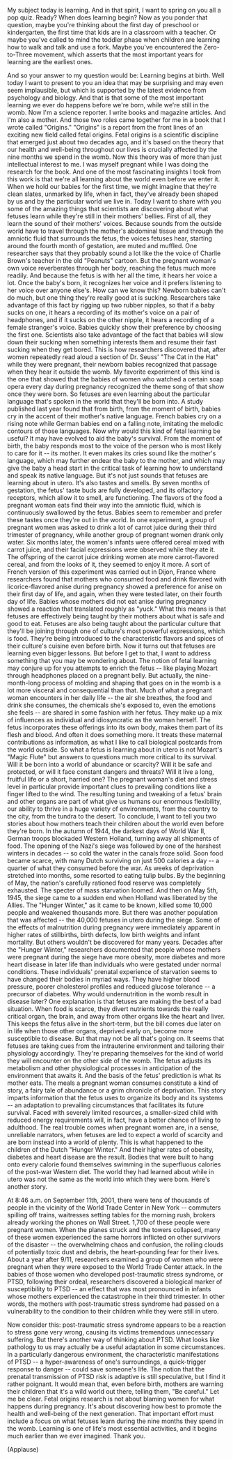 
My subject today is learning.
And in that spirit, I want to spring on you all a pop quiz.
Ready?
When does learning begin?
Now as you ponder that question,
maybe you&#39;re thinking about the first day of preschool
or kindergarten,
the first time that kids are in a classroom with a teacher.
Or maybe you&#39;ve called to mind the toddler phase
when children are learning how to walk and talk
and use a fork.
Maybe you&#39;ve encountered the Zero-to-Three movement,
which asserts that the most important years for learning
are the earliest ones.

And so your answer to my question would be:
Learning begins at birth.
Well today I want to present to you
an idea that may be surprising
and may even seem implausible,
but which is supported by the latest evidence
from psychology and biology.
And that is that some of the most important learning we ever do
happens before we&#39;re born,
while we&#39;re still in the womb.
Now I&#39;m a science reporter.
I write books and magazine articles.
And I&#39;m also a mother.
And those two roles came together for me
in a book that I wrote called &quot;Origins.&quot;
&quot;Origins&quot; is a report from the front lines
of an exciting new field
called fetal origins.
Fetal origins is a scientific discipline
that emerged just about two decades ago,
and it&#39;s based on the theory
that our health and well-being throughout our lives
is crucially affected
by the nine months we spend in the womb.
Now this theory was of more than just intellectual interest to me.
I was myself pregnant
while I was doing the research for the book.
And one of the most fascinating insights
I took from this work
is that we&#39;re all learning about the world
even before we enter it.
When we hold our babies for the first time,
we might imagine that they&#39;re clean slates,
unmarked by life,
when in fact, they&#39;ve already been shaped by us
and by the particular world we live in.
Today I want to share with you some of the amazing things
that scientists are discovering
about what fetuses learn
while they&#39;re still in their mothers&#39; bellies.
First of all,
they learn the sound of their mothers&#39; voices.
Because sounds from the outside world
have to travel through the mother&#39;s abdominal tissue
and through the amniotic fluid that surrounds the fetus,
the voices fetuses hear,
starting around the fourth month of gestation,
are muted and muffled.
One researcher says
that they probably sound a lot like the the voice of Charlie Brown&#39;s teacher
in the old &quot;Peanuts&quot; cartoon.
But the pregnant woman&#39;s own voice
reverberates through her body,
reaching the fetus much more readily.
And because the fetus is with her all the time,
it hears her voice a lot.
Once the baby&#39;s born, it recognizes her voice
and it prefers listening to her voice
over anyone else&#39;s.
How can we know this?
Newborn babies can&#39;t do much,
but one thing they&#39;re really good at is sucking.
Researchers take advantage of this fact
by rigging up two rubber nipples,
so that if a baby sucks on one,
it hears a recording of its mother&#39;s voice
on a pair of headphones,
and if it sucks on the other nipple,
it hears a recording of a female stranger&#39;s voice.
Babies quickly show their preference
by choosing the first one.
Scientists also take advantage of the fact
that babies will slow down their sucking
when something interests them
and resume their fast sucking
when they get bored.
This is how researchers discovered
that, after women repeatedly read aloud
a section of Dr. Seuss&#39; &quot;The Cat in the Hat&quot; while they were pregnant,
their newborn babies recognized that passage
when they hear it outside the womb.
My favorite experiment of this kind
is the one that showed that the babies
of women who watched a certain soap opera
every day during pregnancy
recognized the theme song of that show
once they were born.
So fetuses are even learning
about the particular language that&#39;s spoken
in the world that they&#39;ll be born into.
A study published last year
found that from birth, from the moment of birth,
babies cry in the accent
of their mother&#39;s native language.
French babies cry on a rising note
while German babies end on a falling note,
imitating the melodic contours
of those languages.
Now why would this kind of fetal learning
be useful?
It may have evolved to aid the baby&#39;s survival.
From the moment of birth,
the baby responds most to the voice
of the person who is most likely to care for it --
its mother.
It even makes its cries
sound like the mother&#39;s language,
which may further endear the baby to the mother,
and which may give the baby a head start
in the critical task
of learning how to understand and speak
its native language.
But it&#39;s not just sounds
that fetuses are learning about in utero.
It&#39;s also tastes and smells.
By seven months of gestation,
the fetus&#39; taste buds are fully developed,
and its olfactory receptors, which allow it to smell,
are functioning.
The flavors of the food a pregnant woman eats
find their way into the amniotic fluid,
which is continuously swallowed
by the fetus.
Babies seem to remember and prefer these tastes
once they&#39;re out in the world.
In one experiment, a group of pregnant women
was asked to drink a lot of carrot juice
during their third trimester of pregnancy,
while another group of pregnant women
drank only water.
Six months later, the women&#39;s infants
were offered cereal mixed with carrot juice,
and their facial expressions were observed while they ate it.
The offspring of the carrot juice drinking women
ate more carrot-flavored cereal,
and from the looks of it,
they seemed to enjoy it more.
A sort of French version of this experiment
was carried out in Dijon, France
where researchers found
that mothers who consumed food and drink
flavored with licorice-flavored anise during pregnancy
showed a preference for anise
on their first day of life,
and again, when they were tested later,
on their fourth day of life.
Babies whose mothers did not eat anise during pregnancy
showed a reaction that translated roughly as &quot;yuck.&quot;
What this means
is that fetuses are effectively being taught by their mothers
about what is safe and good to eat.
Fetuses are also being taught
about the particular culture that they&#39;ll be joining
through one of culture&#39;s most powerful expressions,
which is food.
They&#39;re being introduced to the characteristic flavors and spices
of their culture&#39;s cuisine
even before birth.
Now it turns out that fetuses are learning even bigger lessons.
But before I get to that,
I want to address something that you may be wondering about.
The notion of fetal learning
may conjure up for you attempts to enrich the fetus --
like playing Mozart through headphones
placed on a pregnant belly.
But actually, the nine-month-long process
of molding and shaping that goes on in the womb
is a lot more visceral and consequential than that.
Much of what a pregnant woman encounters in her daily life --
the air she breathes,
the food and drink she consumes,
the chemicals she&#39;s exposed to,
even the emotions she feels --
are shared in some fashion with her fetus.
They make up a mix of influences
as individual and idiosyncratic
as the woman herself.
The fetus incorporates these offerings
into its own body,
makes them part of its flesh and blood.
And often it does something more.
It treats these maternal contributions
as information,
as what I like to call biological postcards
from the world outside.
So what a fetus is learning about in utero
is not Mozart&#39;s &quot;Magic Flute&quot;
but answers to questions much more critical to its survival.
Will it be born into a world of abundance
or scarcity?
Will it be safe and protected,
or will it face constant dangers and threats?
Will it live a long, fruitful life
or a short, harried one?
The pregnant woman&#39;s diet and stress level in particular
provide important clues to prevailing conditions
like a finger lifted to the wind.
The resulting tuning and tweaking
of a fetus&#39; brain and other organs
are part of what give us humans
our enormous flexibility,
our ability to thrive
in a huge variety of environments,
from the country to the city,
from the tundra to the desert.
To conclude, I want to tell you two stories
about how mothers teach their children about the world
even before they&#39;re born.
In the autumn of 1944,
the darkest days of World War II,
German troops blockaded Western Holland,
turning away all shipments of food.
The opening of the Nazi&#39;s siege
was followed by one of the harshest winters in decades --
so cold the water in the canals froze solid.
Soon food became scarce,
with many Dutch surviving on just 500 calories a day --
a quarter of what they consumed before the war.
As weeks of deprivation stretched into months,
some resorted to eating tulip bulbs.
By the beginning of May,
the nation&#39;s carefully rationed food reserve
was completely exhausted.
The specter of mass starvation loomed.
And then on May 5th, 1945,
the siege came to a sudden end
when Holland was liberated
by the Allies.
The &quot;Hunger Winter,&quot; as it came to be known,
killed some 10,000 people
and weakened thousands more.
But there was another population that was affected --
the 40,000 fetuses
in utero during the siege.
Some of the effects of malnutrition during pregnancy
were immediately apparent
in higher rates of stillbirths,
birth defects, low birth weights
and infant mortality.
But others wouldn&#39;t be discovered for many years.
Decades after the &quot;Hunger Winter,&quot;
researchers documented
that people whose mothers were pregnant during the siege
have more obesity, more diabetes
and more heart disease in later life
than individuals who were gestated under normal conditions.
These individuals&#39; prenatal experience of starvation
seems to have changed their bodies
in myriad ways.
They have higher blood pressure,
poorer cholesterol profiles
and reduced glucose tolerance --
a precursor of diabetes.
Why would undernutrition in the womb
result in disease later?
One explanation
is that fetuses are making the best of a bad situation.
When food is scarce,
they divert nutrients towards the really critical organ, the brain,
and away from other organs
like the heart and liver.
This keeps the fetus alive in the short-term,
but the bill comes due later on in life
when those other organs, deprived early on,
become more susceptible to disease.
But that may not be all that&#39;s going on.
It seems that fetuses are taking cues
from the intrauterine environment
and tailoring their physiology accordingly.
They&#39;re preparing themselves
for the kind of world they will encounter
on the other side of the womb.
The fetus adjusts its metabolism
and other physiological processes
in anticipation of the environment that awaits it.
And the basis of the fetus&#39; prediction
is what its mother eats.
The meals a pregnant woman consumes
constitute a kind of story,
a fairy tale of abundance
or a grim chronicle of deprivation.
This story imparts information
that the fetus uses
to organize its body and its systems --
an adaptation to prevailing circumstances
that facilitates its future survival.
Faced with severely limited resources,
a smaller-sized child with reduced energy requirements
will, in fact, have a better chance
of living to adulthood.
The real trouble comes
when pregnant women are, in a sense, unreliable narrators,
when fetuses are led
to expect a world of scarcity
and are born instead into a world of plenty.
This is what happened to the children of the Dutch &quot;Hunger Winter.&quot;
And their higher rates of obesity,
diabetes and heart disease
are the result.
Bodies that were built to hang onto every calorie
found themselves swimming in the superfluous calories
of the post-war Western diet.
The world they had learned about while in utero
was not the same
as the world into which they were born.
Here&#39;s another story.

At 8:46 a.m. on September 11th, 2001,
there were tens of thousands of people
in the vicinity of the World Trade Center
in New York --
commuters spilling off trains,
waitresses setting tables for the morning rush,
brokers already working the phones on Wall Street.
1,700 of these people were pregnant women.
When the planes struck and the towers collapsed,
many of these women experienced the same horrors
inflicted on other survivors of the disaster --
the overwhelming chaos and confusion,
the rolling clouds
of potentially toxic dust and debris,
the heart-pounding fear for their lives.
About a year after 9/11,
researchers examined a group of women
who were pregnant
when they were exposed to the World Trade Center attack.
In the babies of those women
who developed post-traumatic stress syndrome, or PTSD,
following their ordeal,
researchers discovered a biological marker
of susceptibility to PTSD --
an effect that was most pronounced
in infants whose mothers experienced the catastrophe
in their third trimester.
In other words,
the mothers with post-traumatic stress syndrome
had passed on a vulnerability to the condition
to their children while they were still in utero.

Now consider this:
post-traumatic stress syndrome
appears to be a reaction to stress gone very wrong,
causing its victims tremendous unnecessary suffering.
But there&#39;s another way of thinking about PTSD.
What looks like pathology to us
may actually be a useful adaptation
in some circumstances.
In a particularly dangerous environment,
the characteristic manifestations of PTSD --
a hyper-awareness of one&#39;s surroundings,
a quick-trigger response to danger --
could save someone&#39;s life.
The notion that the prenatal transmission of PTSD risk is adaptive
is still speculative,
but I find it rather poignant.
It would mean that, even before birth,
mothers are warning their children
that it&#39;s a wild world out there,
telling them, &quot;Be careful.&quot;
Let me be clear.
Fetal origins research is not about blaming women
for what happens during pregnancy.
It&#39;s about discovering how best to promote
the health and well-being of the next generation.
That important effort must include a focus
on what fetuses learn
during the nine months they spend in the womb.
Learning is one of life&#39;s most essential activities,
and it begins much earlier
than we ever imagined.
Thank you.

(Applause)

